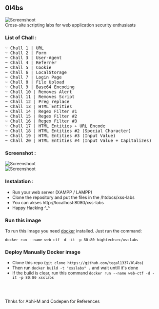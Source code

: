 
## 0l4bs

![Screenshoot](img/xl4bs.png)
<br>
Cross-site scripting labs for web application security enthusiasts

### List of Chall :
<pre>
~ Chall 1 | URL
~ Chall 2 | Form
~ Chall 3 | User-Agent
~ Chall 4 | Referrer
~ Chall 5 | Cookie
~ Chall 6 | LocalStorage
~ Chall 7 | Login Page
~ Chall 8 | File Upload
~ Chall 9 | Base64 Encoding
~ Chall 10 | Removes Alert
~ Chall 11 | Removes Script
~ Chall 12 | Preg_replace
~ Chall 13 | HTML Entities
~ Chall 14 | Regex Filter #1
~ Chall 15 | Regex Filter #2
~ Chall 16 | Regex Filter #3
~ Chall 17 | HTML Entities + URL Encode
~ Chall 18 | HTML Entities #2 (Special Character)
~ Chall 19 | HTML Entities #3 (Input Value)
~ Chall 20 | HTML Entities #4 (Input Value + Capitalizes)
</pre>

### Screenshot :
![Screenshoot](img/screenshoot-xl4bs.png)<br>
![Screenshoot](img/screenshoot-xl4bs-2.png)

### Instalation :
<ul>
  <li>Run your web server (XAMPP / LAMPP)</li>
  <li>Clone the repository and put the files in the /htdocs/xss-labs</li>
  <li>You can akses http://localhost:8080/xss-labs</li>
  <li>Happy Hacking ^_^</li>
</ul>

### Run this image

To run this image you need [docker](http://docker.com) installed. Just run the command:

    docker run --name web-ctf -d -it -p 80:80 hightechsec/xsslabs
### Deploy Manually Docker image

- Clone this repo (`git clone https://github.com/tegal1337/0l4bs`)
- Then run `docker build -t "xsslabs" .` and wait untill it's done 
- If the build is clear, run this command `docker run --name web-ctf -d -it -p 80:80 xsslabs`

<br>
<br>

Thnks for Abhi-M and Codepen for References

  
